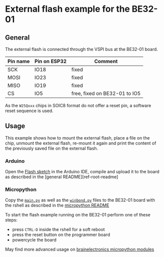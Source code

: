 # External flash example for the BE32-01

## General

The external flash is connected through the VSPI bus at the BE32-01 board.

| Pin name | Pin on ESP32 | Comment |
|----------|--------------|---------|
| SCK      | IO18         | fixed   |
| MOSI     | IO23         | fixed   |
| MISO     | IO19         | fixed   |
| CS       | IO5          | free, fixed on BE32-01 to IO5 |

As the `W25Qxxx` chips in SOIC8 format do not offer a reset pin, a software
reset sequence is used.

## Usage

This example shows how to mount the external flash, place a file on the
chip, unmount the external flash, re-mount it again and print the content of
the previously saved file on the external flash.

### Arduino

Open the [Flash sketch][ref-flash-sketch] in the Arduino IDE, compile and
upload it to the board as described in the [general README][ref-root-readme]

### Micropython

Copy the [`main.py`][ref-main-py] as well as the [`winbond.py`][ref-winbond-py]
files to the BE32-01 board with the rshell as described in the
[micropython README][ref-micropython-readme]

To start the flash example running on the BE32-01 perform one of these steps:

 - press `CTRL-D` inside the rshell for a soft reboot
 - press the reset button on the programmer board
 - powercycle the board

May find more advanced usage on
[brainelectronics micropython modules][ref-brainelectronics-micopython-modules]

<!-- links and other references -->
[ref-flash-sketch]: arduino/Flash/Flash.ino
[ref-main-py]: micropython/main.py
[ref-winbond-py]: micropython/winbond.py
[ref-micropython-readme]: ../../README.md
[ref-brainelectronics-micopython-modules]: https://github.com/brainelectronics/micropython-modules

